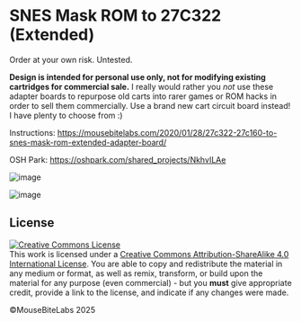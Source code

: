 # SNES Mask ROM to 27C322 (Extended)

Order at your own risk. Untested. 

**Design is intended for personal use only, not for modifying existing cartridges for commercial sale.** I really would rather you *not* use these adapter boards to repurpose old carts into rarer games or ROM hacks in order to sell them commercially. Use a brand new cart circuit board instead! I have plenty to choose from :)

Instructions: https://mousebitelabs.com/2020/01/28/27c322-27c160-to-snes-mask-rom-extended-adapter-board/

OSH Park: https://oshpark.com/shared_projects/NkhvILAe

![image](https://github.com/user-attachments/assets/36027443-b749-4783-8c29-e26704c6bb5e)

![image](https://github.com/user-attachments/assets/98dd584a-62dc-4cb7-8205-b179196242df)

## License

<a rel="license" href="http://creativecommons.org/licenses/by-sa/4.0/"><img alt="Creative Commons License" style="border-width:0" src="https://i.creativecommons.org/l/by-sa/4.0/80x15.png" /></a><br />This work is licensed under a <a rel="license" href="http://creativecommons.org/licenses/by-sa/4.0/">Creative Commons Attribution-ShareAlike 4.0 International License</a>. You are able to copy and redistribute the material in any medium or format, as well as remix, transform, or build upon the material for any purpose (even commercial) - but you **must** give appropriate credit, provide a link to the license, and indicate if any changes were made.

©MouseBiteLabs 2025
